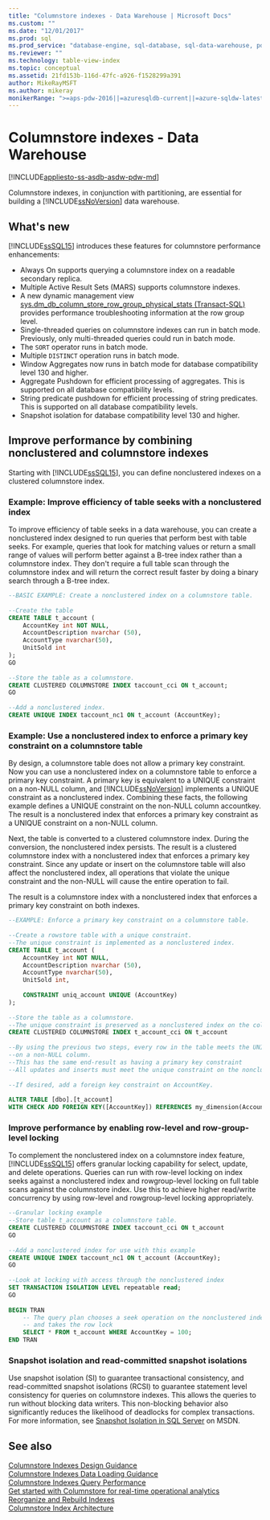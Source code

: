 ```yaml
---
title: "Columnstore indexes - Data Warehouse | Microsoft Docs"
ms.custom: ""
ms.date: "12/01/2017"
ms.prod: sql
ms.prod_service: "database-engine, sql-database, sql-data-warehouse, pdw"
ms.reviewer: ""
ms.technology: table-view-index
ms.topic: conceptual
ms.assetid: 21fd153b-116d-47fc-a926-f1528299a391
author: MikeRayMSFT
ms.author: mikeray
monikerRange: ">=aps-pdw-2016||=azuresqldb-current||=azure-sqldw-latest||>=sql-server-2016||=sqlallproducts-allversions||>=sql-server-linux-2017||=azuresqldb-mi-current"
---
```

# Columnstore indexes - Data Warehouse
[!INCLUDE[appliesto-ss-asdb-asdw-pdw-md](../../includes/appliesto-ss-asdb-asdw-pdw-md.md)]

  Columnstore indexes, in conjunction with partitioning, are essential for building a [!INCLUDE[ssNoVersion](../../includes/ssnoversion-md.md)] data warehouse.  
  
## What's new  
 [!INCLUDE[ssSQL15](../../includes/sssql15-md.md)] introduces these features for columnstore performance enhancements:  
  
-   Always On supports querying a columnstore index on a readable secondary replica.  
-   Multiple Active Result Sets (MARS) supports columnstore indexes.  
-   A new dynamic management view [sys.dm_db_column_store_row_group_physical_stats &#40;Transact-SQL&#41;](../../relational-databases/system-dynamic-management-views/sys-dm-db-column-store-row-group-physical-stats-transact-sql.md) provides performance troubleshooting information at the row group level.  
-   Single-threaded queries on columnstore indexes can run in batch mode. Previously, only multi-threaded queries could run in batch mode.  
-   The `SORT` operator runs in batch mode.  
-   Multiple `DISTINCT` operation runs in batch mode.  
-   Window Aggregates now runs in batch mode for database compatibility level 130 and higher.  
-   Aggregate Pushdown for efficient processing of aggregates. This is supported on all database compatibility levels.  
-   String predicate pushdown for efficient processing of string predicates. This is supported on all database compatibility levels.  
-   Snapshot isolation for database compatibility level 130 and higher.  
  
## Improve performance by combining nonclustered and columnstore indexes  
 Starting with [!INCLUDE[ssSQL15](../../includes/sssql15-md.md)], you can define nonclustered indexes on a clustered columnstore index.   
  
### Example: Improve efficiency of table seeks with a nonclustered index  
 To improve efficiency of table seeks in a data warehouse, you can create a nonclustered index designed to run queries that perform best with table seeks. For example, queries that look for matching values or return a small range of values will perform better against a B-tree index rather than a columnstore index. They don't require a full table scan through the columnstore index and will return the correct result faster by doing a binary search through a B-tree index.  
  
```sql  
--BASIC EXAMPLE: Create a nonclustered index on a columnstore table.  
  
--Create the table  
CREATE TABLE t_account (  
    AccountKey int NOT NULL,  
    AccountDescription nvarchar (50),  
    AccountType nvarchar(50),  
    UnitSold int  
);  
GO  
  
--Store the table as a columnstore.  
CREATE CLUSTERED COLUMNSTORE INDEX taccount_cci ON t_account;  
GO  
  
--Add a nonclustered index.  
CREATE UNIQUE INDEX taccount_nc1 ON t_account (AccountKey);  
```  
  
### Example: Use a nonclustered index to enforce a primary key constraint on a columnstore table  
 By design, a columnstore table does not allow a primary key constraint. Now you can use a nonclustered index on a columnstore table to enforce a primary key constraint. A primary key is equivalent to a UNIQUE constraint on a non-NULL column, and [!INCLUDE[ssNoVersion](../../includes/ssnoversion-md.md)] implements a UNIQUE constraint as a nonclustered index. Combining these facts, the following example defines a UNIQUE constraint on the non-NULL column accountkey. The result is a nonclustered index that enforces a primary key constraint as a UNIQUE constraint on a non-NULL column.  
  
 Next, the table is converted to a clustered columnstore index. During the conversion, the nonclustered index persists. The result is a clustered columnstore index with a nonclustered index that enforces a primary key constraint. Since any update or insert on the columnstore table will also affect the nonclustered index, all operations that violate the unique constraint and the non-NULL will cause the entire operation to fail.  
  
 The result is a columnstore index with a nonclustered index that enforces a primary key constraint on both indexes.  
  
```sql
--EXAMPLE: Enforce a primary key constraint on a columnstore table.   
  
--Create a rowstore table with a unique constraint.  
--The unique constraint is implemented as a nonclustered index.  
CREATE TABLE t_account (  
    AccountKey int NOT NULL,  
    AccountDescription nvarchar (50),  
    AccountType nvarchar(50),  
    UnitSold int,  
  
    CONSTRAINT uniq_account UNIQUE (AccountKey)  
);  
  
--Store the table as a columnstore.   
--The unique constraint is preserved as a nonclustered index on the columnstore table.  
CREATE CLUSTERED COLUMNSTORE INDEX t_account_cci ON t_account  
  
--By using the previous two steps, every row in the table meets the UNIQUE constraint  
--on a non-NULL column.  
--This has the same end-result as having a primary key constraint  
--All updates and inserts must meet the unique constraint on the nonclustered index or they will fail.  
  
--If desired, add a foreign key constraint on AccountKey.  
  
ALTER TABLE [dbo].[t_account]  
WITH CHECK ADD FOREIGN KEY([AccountKey]) REFERENCES my_dimension(Accountkey); 
```  
  
### Improve performance by enabling row-level and row-group-level locking  
 To complement the nonclustered index on a columnstore index feature, [!INCLUDE[ssSQL15](../../includes/sssql15-md.md)] offers granular locking capability for select, update, and delete operations. Queries can run with row-level locking on index seeks against a nonclustered index and rowgroup-level locking on full table scans against the columnstore index. Use this to achieve higher read/write concurrency by using row-level and rowgroup-level locking appropriately.  
  
```sql  
--Granular locking example  
--Store table t_account as a columnstore table.  
CREATE CLUSTERED COLUMNSTORE INDEX taccount_cci ON t_account  
GO  
  
--Add a nonclustered index for use with this example  
CREATE UNIQUE INDEX taccount_nc1 ON t_account (AccountKey);  
GO  
  
--Look at locking with access through the nonclustered index  
SET TRANSACTION ISOLATION LEVEL repeatable read;  
GO  
  
BEGIN TRAN  
    -- The query plan chooses a seek operation on the nonclustered index  
    -- and takes the row lock  
    SELECT * FROM t_account WHERE AccountKey = 100;  
END TRAN  
```  
  
### Snapshot isolation and read-committed snapshot isolations  
 Use snapshot isolation (SI) to guarantee transactional consistency, and read-committed snapshot isolations (RCSI) to guarantee statement level consistency for queries on columnstore indexes. This allows the queries to run without blocking data writers. This non-blocking behavior also significantly reduces the likelihood of deadlocks for complex transactions. For more information, see [Snapshot Isolation in SQL Server](https://msdn.microsoft.com/library/tcbchxcb\(v=vs.110\).aspx) on MSDN.  
  
## See also  
 [Columnstore Indexes Design Guidance](../../relational-databases/indexes/columnstore-indexes-design-guidance.md)   
 [Columnstore Indexes Data Loading Guidance](../../relational-databases/indexes/columnstore-indexes-data-loading-guidance.md)   
 [Columnstore Indexes Query Performance](../../relational-databases/indexes/columnstore-indexes-query-performance.md)   
 [Get started with Columnstore for real-time operational analytics](../../relational-databases/indexes/get-started-with-columnstore-for-real-time-operational-analytics.md)   
 [Reorganize and Rebuild Indexes](../../relational-databases/indexes/reorganize-and-rebuild-indexes.md)    
 [Columnstore Index Architecture](../../relational-databases/sql-server-index-design-guide.md#columnstore_index) 
  
